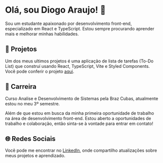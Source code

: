 # Olá, sou Diogo Araujo! 👋

Sou um estudante apaixonado por desenvolvimento front-end, especializado em React e TypeScript. Estou sempre procurando aprender mais e melhorar minhas habilidades.

## 🚀 Projetos

Um dos meus ultimos projetos é uma aplicação de lista de tarefas (To-Do List) que construí usando React, TypeScript, Vite e Styled Components. Você pode conferir o projeto [aqui](https://github.com/oDiogoAraujo/todo-list).

## 💼 Carreira
Curso Analise e Desenvolvimento de Sistemas pela Braz Cubas, atualmente estou no meu 3º semestre. 

Além de que estou em busca da minha primeira oportunidade de trabalho na área de desenvolvimento front-end. Estou aberto a oportunidades de trabalho e colaboração, então sinta-se à vontade para entrar em contato!

## 🌐 Redes Sociais

Você pode me encontrar no [LinkedIn](https://www.linkedin.com/in/diogoaraujo18/), onde compartilho atualizações sobre meus projetos e aprendizado.

